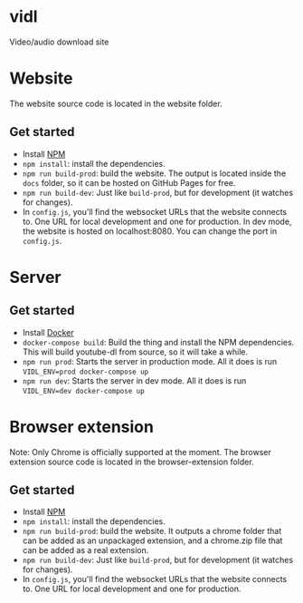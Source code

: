 # vidl
Video/audio download site

# Website
The website source code is located in the website folder.
## Get started
- Install [NPM](https://www.npmjs.com/get-npm)
- `npm install`: install the dependencies.
- `npm run build-prod`: build the website. The output is located inside the `docs` folder, so it can be hosted on GitHub Pages for free.
- `npm run build-dev`: Just like `build-prod`, but for development (it watches for changes).
- In `config.js`, you'll find the websocket URLs that the website connects to. One URL for local development and one for production.
In dev mode, the website is hosted on localhost:8080. You can change the port in `config.js`.

# Server
## Get started
- Install [Docker](https://store.docker.com/search?type=edition&offering=community)
- `docker-compose build`: Build the thing and install the NPM dependencies. This will build youtube-dl from source, so it will take a while.
- `npm run prod`: Starts the server in production mode. All it does is run `VIDL_ENV=prod docker-compose up`
- `npm run dev`: Starts the server in dev mode. All it does is run `VIDL_ENV=dev docker-compose up`

# Browser extension
Note: Only Chrome is officially supported at the moment.
The browser extension source code is located in the browser-extension folder.
## Get started
- Install [NPM](https://www.npmjs.com/get-npm)
- `npm install`: install the dependencies.
- `npm run build-prod`: build the website. It outputs a chrome folder that can be added as an unpackaged extension, and a chrome.zip file that can be added as a real extension.
- `npm run build-dev`: Just like `build-prod`, but for development (it watches for changes).
- In `config.js`, you'll find the websocket URLs that the website connects to. One URL for local development and one for production.
